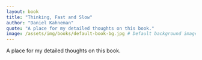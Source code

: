 ```yaml
---
layout: book
title: "Thinking, Fast and Slow"
author: "Daniel Kahneman"
quote: "A place for my detailed thoughts on this book."
image: /assets/img/books/default-book-bg.jpg # Default background image
---
```


A place for my detailed thoughts on this book.

